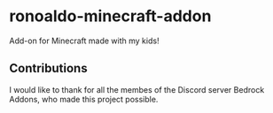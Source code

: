 # ronoaldo-minecraft-addon
Add-on for Minecraft made with my kids!

## Contributions
I would like to thank for all the membes of the Discord server Bedrock Addons,
who made this project possible.
